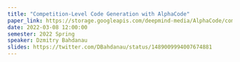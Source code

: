```yaml
---
title: "Competition-Level Code Generation with AlphaCode"
paper_link: https://storage.googleapis.com/deepmind-media/AlphaCode/competition_level_code_generation_with_alphacode.pdf
date: 2022-03-08 12:00:00
semester: 2022 Spring
speaker: Dzmitry Bahdanau
slides: https://twitter.com/DBahdanau/status/1489009994007674881
---
```

